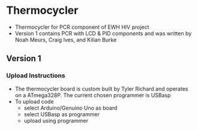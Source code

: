 # Thermocycler #
  - Thermocycler for PCR component of EWH HIV project
  - Version 1 contains PCR with LCD & PID components and was written by Noah Meurs, Craig Ives, and Kilian Burke
## Version 1 ##
### Upload Instructions ###
  - The thermocycler board is custom built by Tyler Richard and operates on a ATmega328P. The current chosen programmer is USBasp
  - To upload code
      - select Arduino/Genuino Uno as board
      - select USBasp as programmer
      - upload using programmer
  
  
  
